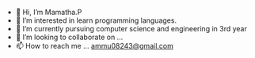- 👋 Hi, I’m Mamatha.P
- 👀 I’m interested in learn programming languages.
- 🌱 I’m currently pursuing computer science and engineering in 3rd year
- 💞️ I’m looking to collaborate on ...
- 📫 How to reach me ... ammu08243@gmail.com

<!---
Ammumoulya/Ammumoulya is a ✨ special ✨ repository because its `README.md` (this file) appears on your GitHub profile.
You can click the Preview link to take a look at your changes.
--->
